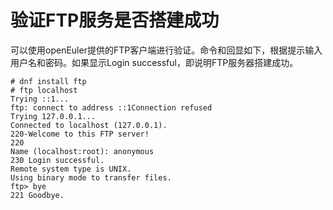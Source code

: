 # 验证FTP服务是否搭建成功<a name="ZH-CN_TOPIC_0186991369"></a>

可以使用openEuler提供的FTP客户端进行验证。命令和回显如下，根据提示输入用户名和密码。如果显示Login successful，即说明FTP服务器搭建成功。

```
# dnf install ftp
# ftp localhost
Trying ::1...
ftp: connect to address ::1Connection refused
Trying 127.0.0.1...
Connected to localhost (127.0.0.1).
220-Welcome to this FTP server!
220
Name (localhost:root): anonymous
230 Login successful.
Remote system type is UNIX.
Using binary mode to transfer files.
ftp> bye
221 Goodbye.
```

